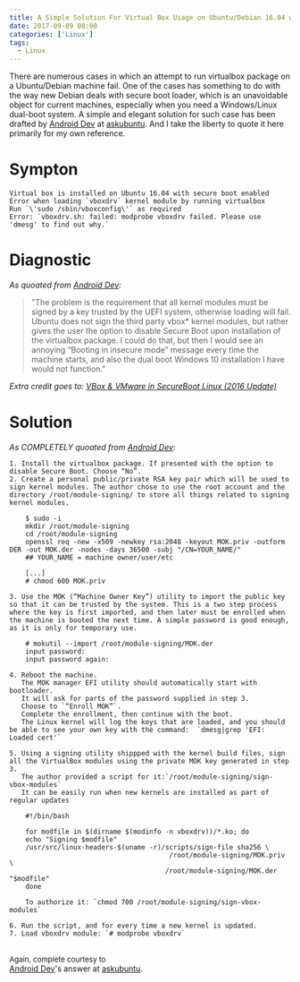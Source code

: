 ```yaml
---
title: A Simple Solution For Virtual Box Usage on Ubuntu/Debian 16.04 with Secure Boot
date: 2017-09-09 00:00
categories: ['Linux']
tags:
  - Linux
---
```


There are numerous cases in which an attempt to run virtualbox package on a Ubuntu/Debian machine fail. One of the cases has something to do with the way new Debian deals with secure boot loader, which is an unavoidable object for current machines, especially when you need a Windows/Linux dual-boot system. A simple and elegant solution for such case has been drafted by [Android Dev](https://askubuntu.com/users/518562/android-dev) at [askubuntu](askubuntu.com). And I take the liberty to quote it here primarily for my own reference.
 
<!-- more -->

# Sympton
```
Virtual box is installed on Ubuntu 16.04 with secure boot enabled 
Error when loading `vboxdrv` kernel module by running virtualbox 
Run `\'sudo /sbin/vboxconfig\'` as required
Error: `vboxdrv.sh: failed: modprobe vboxdrv failed. Please use 'dmesg' to find out why.` 
```
# Diagnostic
*As quoated from [Android Dev](https://askubuntu.com/questions/900118/vboxdrv-sh-failed-modprobe-vboxdrv-failed-please-use-dmesg-to-find-out-why):*

> "The problem is the requirement that all kernel modules must be signed by a key trusted by the UEFI system, otherwise loading will fail. Ubuntu does not sign the third party vbox* kernel modules, but rather gives the user the option to disable Secure Boot upon installation of the virtualbox package. I could do that, but then I would see an annoying “Booting in insecure mode” message every time the machine starts, and also the dual boot Windows 10 installation I have would not function."

*Extra credit goes to: [VBox & VMware in SecureBoot Linux (2016 Update)](https://gorka.eguileor.com/vbox-vmware-in-secureboot-linux-2016-update/)*

# Solution
*As COMPLETELY quoated from [Android Dev](https://askubuntu.com/questions/900118/vboxdrv-sh-failed-modprobe-vboxdrv-failed-please-use-dmesg-to-find-out-why):*
```
1. Install the virtualbox package. If presented with the option to disable Secure Boot. Choose “No”. 
2. Create a personal public/private RSA key pair which will be used to sign kernel modules. The author chose to use the root account and the directory /root/module-signing/ to store all things related to signing kernel modules.

    $ sudo -i
    mkdir /root/module-signing
    cd /root/module-signing
    openssl req -new -x509 -newkey rsa:2048 -keyout MOK.priv -outform DER -out MOK.der -nodes -days 36500 -subj "/CN=YOUR_NAME/"
    ## YOUR_NAME = machine owner/user/etc

    [...]
    # chmod 600 MOK.priv

3. Use the MOK (“Machine Owner Key”) utility to import the public key so that it can be trusted by the system. This is a two step process where the key is first imported, and then later must be enrolled when the machine is booted the next time. A simple password is good enough, as it is only for temporary use.

    # mokutil --import /root/module-signing/MOK.der
    input password:
    input password again:

4. Reboot the machine. 
   The MOK manager EFI utility should automatically start with bootloader.  
   It will ask for parts of the password supplied in step 3.  
   Choose to `“Enroll MOK”`. 
   Complete the enrollment, then continue with the boot.  
   The Linux kernel will log the keys that are loaded, and you should be able to see your own key with the command:  `dmesg|grep 'EFI: Loaded cert'`

5. Using a signing utility shippped with the kernel build files, sign all the VirtualBox modules using the private MOK key generated in step 3.
   The author provided a script for it:`/root/module-signing/sign-vbox-modules` 
   It can be easily run when new kernels are installed as part of regular updates

    #!/bin/bash

    for modfile in $(dirname $(modinfo -n vboxdrv))/*.ko; do
    echo "Signing $modfile"
    /usr/src/linux-headers-$(uname -r)/scripts/sign-file sha256 \
                                        /root/module-signing/MOK.priv \
                                       /root/module-signing/MOK.der "$modfile"
    done

    To authorize it: `chmod 700 /root/module-signing/sign-vbox-modules`

6. Run the script, and for every time a new kernel is updated.
7. Load vboxdrv module: `# modprobe vboxdrv`
```

<br><font size="2"> Again, complete courtesy to</font></br>
[Android Dev](https://askubuntu.com/questions/900118/vboxdrv-sh-failed-modprobe-vboxdrv-failed-please-use-dmesg-to-find-out-why)'s answer at [askubuntu](askubuntu.com).
